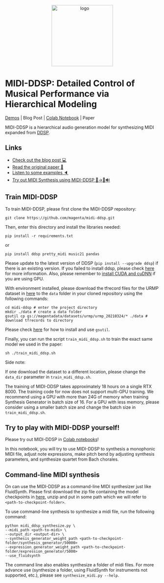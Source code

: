 <div align="center">
<img src="https://midi-ddsp.github.io/pics/midi-ddsp-logo.png" width="200px" alt="logo"></img>
</div>

# MIDI-DDSP: Detailed Control of Musical Performance via Hierarchical Modeling

[Demos](https://midi-ddsp.github.io/) | Blog Post | [Colab Notebook](https://colab.research.google.com/github/magenta/midi-ddsp/blob/main/colab/MIDI_DDSP_Demo.ipynb) | Paper

MIDI-DDSP is a hierarchical audio generation model for synthesizing MIDI expanded
from [DDSP](https://github.com/magenta/ddsp).

## Links

* [Check out the blog post 💻]()
* [Read the original paper 📄]()
* [Listen to some examples 🔈](https://midi-ddsp.github.io/)
* [Try out MIDI Synthesis using MIDI-DDSP 🎵->🎻🔊](https://colab.research.google.com/github/magenta/midi-ddsp/blob/main/colab/MIDI_DDSP_Demo.ipynb)

## Train MIDI-DDSP

To train MIDI-DDSP, please first clone the MIDI-DDSP repository:

```
git clone https://github.com/magenta/midi-ddsp.git
```

Then, enter this directory and install the libraries needed:

```
pip install -r requirements.txt
```

or

```
pip install ddsp pretty_midi music21 pandas
```

Please update to the latest version of DDSP (`pip install --upgrade ddsp`) if there is an existing version. If you
failed to install ddsp, please check [here](https://github.com/magenta/ddsp/blob/main/README.md#installation)
for more information. Also, please remember to [install CUDA and cuDNN](https://www.tensorflow.org/install/gpu) if you
are using GPU.

With environment installed, please download the tfrecord files for the URMP dataset in
[here](https://console.cloud.google.com/storage/browser/magentadata/datasets/urmp/urmp_20210324) to the `data` folder in
your cloned repository using the following commands:

```
cd midi-ddsp # enter the project directory
mkdir ./data # create a data folder
gsutil cp gs://magentadata/datasets/urmp/urmp_20210324/* ./data # download tfrecords to directory
```

Please check [here](https://cloud.google.com/storage/docs/gsutil) for how to install and use `gsutil`.

Finally, you can run the script `train_midi_ddsp.sh` to train the exact same model we used in the paper:

```
sh ./train_midi_ddsp.sh
```

Side note:

If one download the dataset to a different location, please change the `data_dir` parameter in `train_midi_ddsp.sh`.

The training of MIDI-DDSP takes approximately 18 hours on a single RTX 8000. The training code for now does not support
multi-GPU training. We recommend using a GPU with more than 24G of memory when training Synthesis Generator in batch
size of 16. For a GPU with less memory, please consider using a smaller batch size and change the batch size
in `train_midi_ddsp.sh`.

## Try to play with MIDI-DDSP yourself!

Please try out MIDI-DDSP
in [Colab notebooks](https://colab.research.google.com/github/magenta/midi-ddsp/blob/main/colab/MIDI_DDSP_Demo.ipynb)!

In this notebook, you will try to use MIDI-DDSP to synthesis a monophonic MIDI file, adjust note expressions, make pitch
bend by adjusting synthesis parameters, and synthesize quartet from Bach chorales.

## Command-line MIDI synthesis

On can use the MIDI-DDSP as a command-line MIDI synthesizer just like FluidSynth. Please first download the zip file
containing the model checkpoints
in [here](https://drive.google.com/file/d/1HbS2fQItqIeeTqalVd65qvw8PeuvYSYz/view?usp=sharing), unzip and put in some
path which we will refer to `<path-to-checkpoint-folder>`.

To use command-line synthesis to synthesize a midi file, run the following command:

```
python midi_ddsp_synthesize.py \
--midi_path <path-to-midi> \
--output_dir <output-dir> \
--synthesis_generator_weight_path <path-to-checkpoint-folder/synthesis_generator/50000>
--expression_generator_weight_path <path-to-checkpoint-folder/expression_generator/5000>
--use_fluidsynth
```

The command line also enables synthesize a folder of midi files. For more advance use (synthesize a folder, using
FluidSynth for instruments not supported, etc.), please see `synthesize_midi.py --help`.

[comment]: <> (## TODO: 0. Add script, dealing with model weight download, 1. Change the training loop, 2. Support multi-gpu training)